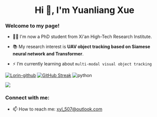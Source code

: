 <h1 align="center">Hi 👋, I'm Yuanliang Xue</h1>
<h3 align="left">Welcome to my page!</h3>

- 👨‍🎓 I'm now a PhD student from Xi'an High-Tech Research Institute.

- 📚 My research interest is **UAV object tracking based on Siamese neural network and Transformer**.

- ⚡ I’m currently learning about `multi-modal visual object tracking`

[![Lorin-github](https://github-readme-stats.vercel.app/api?username=xyl-507)](https://github.com/anuraghazra/github-readme-stats) 
[![GitHub Streak](https://streak-stats.demolab.com?user=xyl-507)](https://git.io/streak-stats)
![python](https://github-readme-stats.vercel.app/api/top-langs/?username=xyl-507&layout=compact&hide_border=true&langs_count=10)

![](https://komarev.com/ghpvc/?username=xyl-507&abbreviated=true)

<h3 align="left">Connect with me:</h3>
<p align="left">
</p>

- 📫 How to reach me: xyl_507@outlook.com
